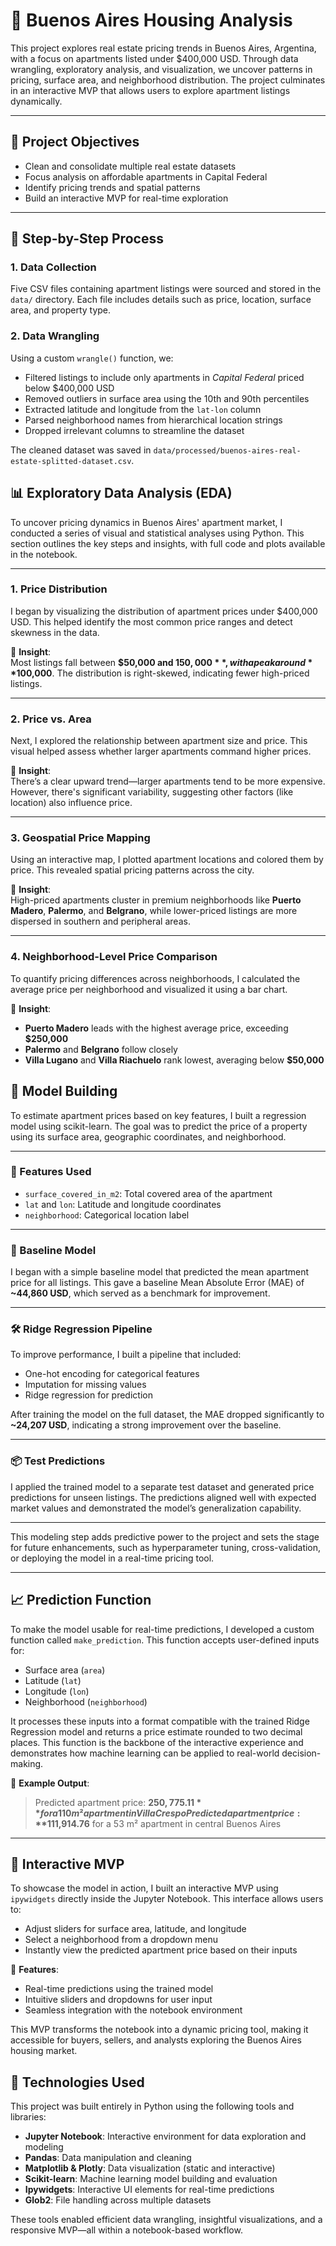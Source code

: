 # 🏡 Buenos Aires Housing Analysis

This project explores real estate pricing trends in Buenos Aires, Argentina, with a focus on apartments listed under $400,000 USD. Through data wrangling, exploratory analysis, and visualization, we uncover patterns in pricing, surface area, and neighborhood distribution. The project culminates in an interactive MVP that allows users to explore apartment listings dynamically.

---

## 📌 Project Objectives

- Clean and consolidate multiple real estate datasets
- Focus analysis on affordable apartments in Capital Federal
- Identify pricing trends and spatial patterns
- Build an interactive MVP for real-time exploration

---

## 🧠 Step-by-Step Process

### 1. **Data Collection**
Five CSV files containing apartment listings were sourced and stored in the `data/` directory. Each file includes details such as price, location, surface area, and property type.

### 2. **Data Wrangling**
Using a custom `wrangle()` function, we:
- Filtered listings to include only apartments in *Capital Federal* priced below $400,000 USD
- Removed outliers in surface area using the 10th and 90th percentiles
- Extracted latitude and longitude from the `lat-lon` column
- Parsed neighborhood names from hierarchical location strings
- Dropped irrelevant columns to streamline the dataset

The cleaned dataset was saved in `data/processed/buenos-aires-real-estate-splitted-dataset.csv`.

## 📊 Exploratory Data Analysis (EDA)

To uncover pricing dynamics in Buenos Aires' apartment market, I conducted a series of visual and statistical analyses using Python. This section outlines the key steps and insights, with full code and plots available in the notebook.

---

### 1. **Price Distribution**

I began by visualizing the distribution of apartment prices under $400,000 USD. This helped identify the most common price ranges and detect skewness in the data.

📌 **Insight**:  
Most listings fall between **$50,000 and $150,000**, with a peak around **$100,000**. The distribution is right-skewed, indicating fewer high-priced listings.

---

### 2. **Price vs. Area**

Next, I explored the relationship between apartment size and price. This visual helped assess whether larger apartments command higher prices.

📌 **Insight**:  
There’s a clear upward trend—larger apartments tend to be more expensive. However, there's significant variability, suggesting other factors (like location) also influence price.

---

### 3. **Geospatial Price Mapping**

Using an interactive map, I plotted apartment locations and colored them by price. This revealed spatial pricing patterns across the city.

📌 **Insight**:  
High-priced apartments cluster in premium neighborhoods like **Puerto Madero**, **Palermo**, and **Belgrano**, while lower-priced listings are more dispersed in southern and peripheral areas.

---

### 4. **Neighborhood-Level Price Comparison**

To quantify pricing differences across neighborhoods, I calculated the average price per neighborhood and visualized it using a bar chart.

📌 **Insight**:  
- **Puerto Madero** leads with the highest average price, exceeding **$250,000**  
- **Palermo** and **Belgrano** follow closely  
- **Villa Lugano** and **Villa Riachuelo** rank lowest, averaging below **$50,000**


## 🤖 Model Building

To estimate apartment prices based on key features, I built a regression model using scikit-learn. The goal was to predict the price of a property using its surface area, geographic coordinates, and neighborhood.

---

### 🔧 Features Used
- `surface_covered_in_m2`: Total covered area of the apartment
- `lat` and `lon`: Latitude and longitude coordinates
- `neighborhood`: Categorical location label

---

### 🧪 Baseline Model

I began with a simple baseline model that predicted the mean apartment price for all listings. This gave a baseline Mean Absolute Error (MAE) of **~44,860 USD**, which served as a benchmark for improvement.

---

### 🛠️ Ridge Regression Pipeline

To improve performance, I built a pipeline that included:
- One-hot encoding for categorical features
- Imputation for missing values
- Ridge regression for prediction

After training the model on the full dataset, the MAE dropped significantly to **~24,207 USD**, indicating a strong improvement over the baseline.

---

### 📦 Test Predictions

I applied the trained model to a separate test dataset and generated price predictions for unseen listings. The predictions aligned well with expected market values and demonstrated the model’s generalization capability.

---

This modeling step adds predictive power to the project and sets the stage for future enhancements, such as hyperparameter tuning, cross-validation, or deploying the model in a real-time pricing tool.


---

## 📈 Prediction Function

To make the model usable for real-time predictions, I developed a custom function called `make_prediction`. This function accepts user-defined inputs for:

- Surface area (`area`)
- Latitude (`lat`)
- Longitude (`lon`)
- Neighborhood (`neighborhood`)

It processes these inputs into a format compatible with the trained Ridge Regression model and returns a price estimate rounded to two decimal places. This function is the backbone of the interactive experience and demonstrates how machine learning can be applied to real-world decision-making.

📌 **Example Output**:  
> Predicted apartment price: **$250,775.11** for a 110 m² apartment in Villa Crespo  
> Predicted apartment price: **$111,914.76** for a 53 m² apartment in central Buenos Aires

---

## 🧪 Interactive MVP

To showcase the model in action, I built an interactive MVP using `ipywidgets` directly inside the Jupyter Notebook. This interface allows users to:

- Adjust sliders for surface area, latitude, and longitude
- Select a neighborhood from a dropdown menu
- Instantly view the predicted apartment price based on their inputs

📌 **Features**:
- Real-time predictions using the trained model
- Intuitive sliders and dropdowns for user input
- Seamless integration with the notebook environment

This MVP transforms the notebook into a dynamic pricing tool, making it accessible for buyers, sellers, and analysts exploring the Buenos Aires housing market.

## 🧰 Technologies Used

This project was built entirely in Python using the following tools and libraries:

- **Jupyter Notebook**: Interactive environment for data exploration and modeling
- **Pandas**: Data manipulation and cleaning
- **Matplotlib & Plotly**: Data visualization (static and interactive)
- **Scikit-learn**: Machine learning model building and evaluation
- **Ipywidgets**: Interactive UI elements for real-time predictions
- **Glob2**: File handling across multiple datasets

These tools enabled efficient data wrangling, insightful visualizations, and a responsive MVP—all within a notebook-based workflow.



